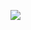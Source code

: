
![](http://github-profile-summary-cards.vercel.app/api/cards/profile-details?username=yoon-326&theme=zenburn)
